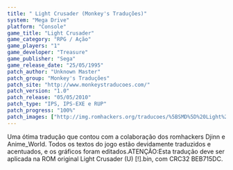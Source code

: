 ```yaml
---
title: " Light Crusader (Monkey's Traduções)"
system: "Mega Drive"
platform: "Console"
game_title: "Light Crusader"
game_category: "RPG / Ação"
game_players: "1"
game_developer: "Treasure"
game_publisher: "Sega"
game_release_date: "25/05/1995"
patch_author: "Unknown Master"
patch_group: "Monkey's Traduções"
patch_site: "http://www.monkeystraducoes.com/"
patch_version: "1.0"
patch_release: "05/05/2010"
patch_type: "IPS, IPS-EXE e RUP"
patch_progress: "100%"
patch_images: ["http://img.romhackers.org/traducoes/%5BSMD%5D%20Light%20Crusader%20-%20Monkey's%20Tradu%C3%A7%C3%B5es%20-%201.png","http://img.romhackers.org/traducoes/%5BSMD%5D%20Light%20Crusader%20-%20Monkey's%20Tradu%C3%A7%C3%B5es%20-%202.png","http://img.romhackers.org/traducoes/%5BSMD%5D%20Light%20Crusader%20-%20Monkey's%20Tradu%C3%A7%C3%B5es%20-%203.png"]
---
```

Uma ótima tradução que contou com a colaboração dos romhackers Djinn e Anime_World. Todos os textos do jogo estão devidamente traduzidos e acentuados, e os gráficos foram editados.ATENÇÃO:Esta tradução deve ser aplicada na ROM original Light Crusader (U) [!].bin, com CRC32 BEB715DC.